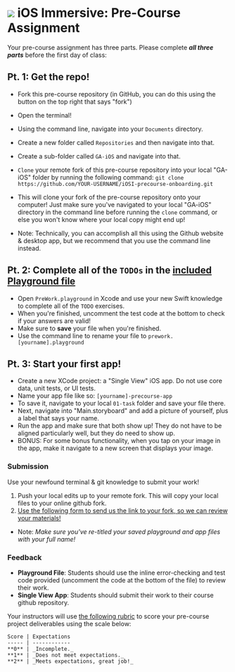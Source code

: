 # ![](https://ga-dash.s3.amazonaws.com/production/assets/logo-9f88ae6c9c3871690e33280fcf557f33.png) iOS Immersive: Pre-Course Assignment

Your pre-course assignment has three parts. Please complete ***all three parts*** before the first day of class:

## Pt. 1: Get the repo!
* Fork this pre-course repository (in GitHub, you can do this using the button on the top right that says "fork")
* Open the terminal!
* Using the command line, navigate into your `Documents` directory.
* Create a new folder called `Repositories` and then navigate into that.
* Create a sub-folder called `GA-iOS` and navigate into that.
* `Clone` your remote fork of this pre-course repository into your local "GA-iOS" folder by running the following command:
```git clone https://github.com/YOUR-USERNAME/iOSI-precourse-onboarding.git```
* This will clone your fork of the pre-course repository onto your computer! Just make sure you've navigated to your local "GA-iOS" directory in the command line before running the `clone` command, or else you won't know where your local copy might end up!

* Note: Technically, you can accomplish all this using the Github website & desktop app, but we recommend that you use the command line instead.

## Pt. 2: Complete all of the `TODOs` in the [included Playground file](./PreWork.playground/Contents.swift)
* Open `PreWork.playground` in Xcode and use your new Swift knowledge to complete all of the `TODO` exercises.
* When you're finished, uncomment the test code at the bottom to check if your answers are valid!
* Make sure to **save** your file when you're finished.
* Use the command line to rename your file to `prework.[yourname].playground`

## Pt. 3: Start your first app!
* Create a new XCode project: a "Single View" iOS app. Do not use core data, unit tests, or UI tests.
* Name your app file like so: `[yourname]-precourse-app`
* To save it, navigate to your local `01-task` folder and save your file there.
* Next, navigate into "Main.storyboard" and add a picture of yourself, plus a label that says your name.
* Run the app and make sure that both show up! They do not have to be aligned particularly well, but they do need to show up.
* BONUS: For some bonus functionality, when you tap on your image in the app, make it navigate to a new screen that displays your image.

### Submission

Use your newfound terminal & git knowledge to submit your work!

1. Push your local edits up to your remote fork. This will copy your local files to your online github fork.
2. [Use the following form to send us the link to your fork, so we can review your materials!](http://goo.gl/forms/onJ8DOil8ftWYySJ2)

* Note: *Make sure you've re-titled your saved playground and app files with your full name!*


### Feedback

* **Playground File**: Students should use the inline error-checking and test code provided (uncomment the code at the bottom of the file) to review their work.
* **Single View App**: Students should submit their work to their course github repository.

Your instructors will use [the following rubric](./rubric.md) to score your pre-course project deliverables using the scale below:

    Score | Expectations
    ----- | ------------
    **0** | _Incomplete._
    **1** | _Does not meet expectations._
    **2** | _Meets expectations, great job!_
